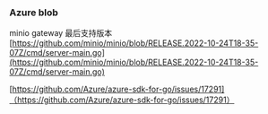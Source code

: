 ### Azure blob

minio gateway 最后支持版本 [https://github.com/minio/minio/blob/RELEASE.2022-10-24T18-35-07Z/cmd/server-main.go](https://github.com/minio/minio/blob/RELEASE.2022-10-24T18-35-07Z/cmd/server-main.go)

[https://github.com/Azure/azure-sdk-for-go/issues/17291]（https://github.com/Azure/azure-sdk-for-go/issues/17291）



<!-- export AZURITE_ACCOUNTS="devstoreaccount1:Eby8vdM02xNOcqFlqUwJPLlmEtlCDXJ1OUzFT50uSRZ6IFsuFq2UVErCz4I6tq/K1SZFPTOtr/KBHBeksoGMGw==" -->